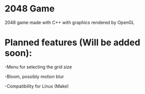 # 2048 Game
 2048 game made with C++ with graphics rendered by OpenGL

# Planned features (Will be added soon):
-Menu for selecting the grid size

-Bloom, possibly motion blur

-Compatibility for Linux (Make)
